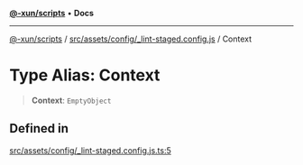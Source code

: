 [**@-xun/scripts**](../../../../../README.md) • **Docs**

***

[@-xun/scripts](../../../../../README.md) / [src/assets/config/\_lint-staged.config.js](../README.md) / Context

# Type Alias: Context

> **Context**: `EmptyObject`

## Defined in

[src/assets/config/\_lint-staged.config.js.ts:5](https://github.com/Xunnamius/xscripts/blob/df637b64db981c14c22a425e27a52a97500c0199/src/assets/config/_lint-staged.config.js.ts#L5)
